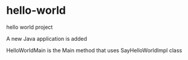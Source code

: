 # hello-world
hello world project

A new Java application is added

HelloWorldMain is the Main method that uses SayHelloWorldImpl class


